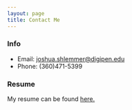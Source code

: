 ```yaml
---
layout: page
title: Contact Me
---
```


### Info  
* Email: joshua.shlemmer@digipen.edu
* Phone: (360)471-5399


### Resume  
My resume can be found [here.](/files/resume.pdf)

